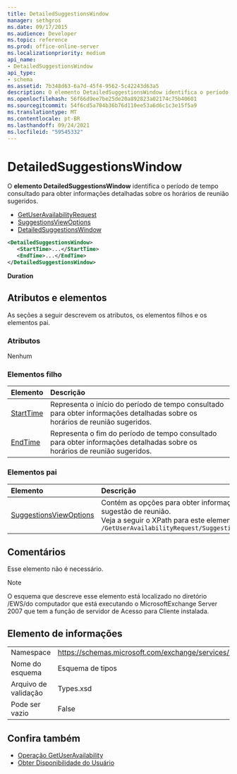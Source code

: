 ```yaml
---
title: DetailedSuggestionsWindow
manager: sethgros
ms.date: 09/17/2015
ms.audience: Developer
ms.topic: reference
ms.prod: office-online-server
ms.localizationpriority: medium
api_name:
- DetailedSuggestionsWindow
api_type:
- schema
ms.assetid: 7b348d63-6a7d-45f4-9562-5c42243d63a5
description: O elemento DetailedSuggestionsWindow identifica o período de tempo consultado para obter informações detalhadas sobre os horários de reunião sugeridos.
ms.openlocfilehash: 56f66d9ee7be25de20a892823a02174c75b40601
ms.sourcegitcommit: 54f6cd5a704b36b76d110ee53a6d6c1c3e15f5a9
ms.translationtype: MT
ms.contentlocale: pt-BR
ms.lasthandoff: 09/24/2021
ms.locfileid: "59545332"
---
```

# <a name="detailedsuggestionswindow"></a>DetailedSuggestionsWindow

O **elemento DetailedSuggestionsWindow** identifica o período de tempo consultado para obter informações detalhadas sobre os horários de reunião sugeridos. 
  
- [GetUserAvailabilityRequest](getuseravailabilityrequest.md) 
- [SuggestionsViewOptions](suggestionsviewoptions.md) 
- [DetailedSuggestionsWindow](detailedsuggestionswindow.md)
  
```xml
<DetailedSuggestionsWindow>
   <StartTime>...</StartTime>
   <EndTime>...</EndTime>
</DetailedSuggestionsWindow>
```

 **Duration**
## <a name="attributes-and-elements"></a>Atributos e elementos

As seções a seguir descrevem os atributos, os elementos filhos e os elementos pai.
  
### <a name="attributes"></a>Atributos

Nenhum
  
### <a name="child-elements"></a>Elementos filho

|**Elemento**|**Descrição**|
|:-----|:-----|
|[StartTime](starttime.md) <br/> |Representa o início do período de tempo consultado para obter informações detalhadas sobre os horários de reunião sugeridos.  <br/> |
|[EndTime](endtime.md) <br/> |Representa o fim do período de tempo consultado para obter informações detalhadas sobre os horários de reunião sugeridos.  <br/> |
   
### <a name="parent-elements"></a>Elementos pai

|**Elemento**|**Descrição**|
|:-----|:-----|
|[SuggestionsViewOptions](suggestionsviewoptions.md) <br/> |Contém as opções para obter informações de sugestão de reunião.  <br/> Veja a seguir o XPath para este elemento:  <br/>  `/GetUserAvailabilityRequest/SuggestionViewOptions` <br/> |
   
## <a name="remarks"></a>Comentários

Esse elemento não é necessário.
  
> [!NOTE]
> O esquema que descreve esse elemento está localizado no diretório /EWS/do computador que está executando o MicrosoftExchange Server 2007 que tem a função de servidor de Acesso para Cliente instalada. 
  
## <a name="element-information"></a>Elemento de informações

|||
|:-----|:-----|
|Namespace  <br/> |https://schemas.microsoft.com/exchange/services/2006/types  <br/> |
|Nome do esquema  <br/> |Esquema de tipos  <br/> |
|Arquivo de validação  <br/> |Types.xsd  <br/> |
|Pode ser vazio  <br/> |False  <br/> |
   
## <a name="see-also"></a>Confira também

- [Operação GetUserAvailability](getuseravailability-operation.md)
- [Obter Disponibilidade do Usuário](https://msdn.microsoft.com/library/d4133fcb-9b0f-4e6b-aadf-a389da83516a%28Office.15%29.aspx)

